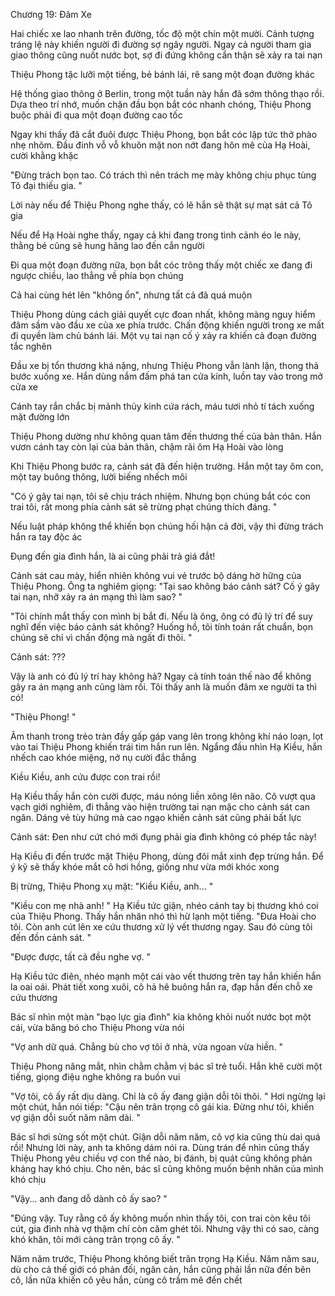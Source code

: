 




Chương 19: Đâm Xe


Hai chiếc xe lao nhanh trên đường, tốc độ một chín một mười. Cảnh tượng tráng lệ này khiến người đi đường sợ ngây người. Ngay cả người tham gia giao thông cũng nuốt nước bọt, sợ đi đứng không cẩn thận sẽ xảy ra tai nạn

Thiệu Phong tặc lưỡi một tiếng, bẻ bánh lái, rẽ sang một đoạn đường khác

Hệ thống giao thông ở Berlin, trong một tuần này hắn đã sớm thông thạo rồi. Dựa theo trí nhớ, muốn chặn đầu bọn bắt cóc nhanh chóng, Thiệu Phong buộc phải đi qua một đoạn đường cao tốc

Ngay khi thấy đã cắt đuôi được Thiệu Phong, bọn bắt cóc lập tức thở phào nhẹ nhõm. Đầu đinh vỗ vỗ khuôn mặt non nớt đang hôn mê của Hạ Hoài, cười khằng khặc

"Đừng trách bọn tao. Có trách thì nên trách mẹ mày không chịu phục tùng Tô đại thiếu gia. "

Lời này nếu để Thiệu Phong nghe thấy, có lẽ hắn sẽ thật sự mạt sát cả Tô gia

Nếu để Hạ Hoài nghe thấy, ngay cả khi đang trong tình cảnh éo le này, thằng bé cũng sẽ hung hăng lao đến cắn người



Đi qua một đoạn đường nữa, bọn bắt cóc trông thấy một chiếc xe đang đi ngược chiều, lao thẳng về phía bọn chúng

Cả hai cùng hét lên "không ổn", nhưng tất cả đã quá muộn

Thiệu Phong dùng cách giải quyết cực đoan nhất, không màng nguy hiểm đâm sầm vào đầu xe của xe phía trước. Chấn động khiến người trong xe mất đi quyền làm chủ bánh lái. Một vụ tai nạn cố ý xảy ra khiến cả đoạn đường tắc nghẽn

Đầu xe bị tổn thương khá nặng, nhưng Thiệu Phong vẫn lành lặn, thong thả bước xuống xe. Hắn dùng nắm đấm phá tan cửa kính, luồn tay vào trong mở cửa xe

Cánh tay rắn chắc bị mảnh thủy kinh cứa rách, máu tươi nhỏ tí tách xuống mặt đường lớn



Thiệu Phong dường như không quan tâm đến thương thế của bản thân. Hắn vươn cánh tay còn lại của bản thân, chậm rãi ôm Hạ Hoài vào lòng

Khi Thiệu Phong bước ra, cảnh sát đã đến hiện trường. Hắn một tay ôm con, một tay buông thõng, lười biếng nhếch môi

"Có ý gây tai nạn, tôi sẽ chịu trách nhiệm. Nhưng bọn chúng bắt cóc con trai tôi, rất mong phía cảnh sát sẽ trừng phạt chúng thích đáng. "

Nếu luật pháp không thể khiến bọn chúng hối hận cả đời, vậy thì đừng trách hắn ra tay độc ác

Đụng đến gia đình hắn, là ai cũng phải trả giá đắt!

Cảnh sát cau mày, hiển nhiên không vui vẻ trước bộ dáng hờ hững của Thiệu Phong. Ông ta nghiêm giọng: "Tại sao không báo cảnh sát? Cố ý gây tai nạn, nhỡ xảy ra án mạng thì làm sao? "

"Tôi chính mắt thấy con mình bị bắt đi. Nếu là ông, ông có đủ lý trí để suy nghĩ đến việc báo cảnh sát không? Huống hồ, tôi tính toán rất chuẩn, bọn chúng sẽ chỉ vì chấn động mà ngất đi thôi. "

Cảnh sát: ???

Vậy là anh có đủ lý trí hay không hả? Ngay cả tính toán thế nào để không gây ra án mạng anh cũng làm rồi. Tôi thấy anh là muốn đâm xe người ta thì có!

"Thiệu Phong! "

Âm thanh trong trẻo tràn đầy gấp gáp vang lên trong không khí náo loạn, lọt vào tai Thiệu Phong khiến trái tim hắn run lên. Ngẩng đầu nhìn Hạ Kiều, hắn nhếch cao khóe miệng, nở nụ cười đắc thắng

Kiều Kiều, anh cứu được con trai rồi!

Hạ Kiều thấy hắn còn cười được, máu nóng liền xông lên não. Cô vượt qua vạch giới nghiêm, đi thẳng vào hiện trường tai nạn mặc cho cảnh sát can ngăn. Dáng vẻ tùy hứng mà cao ngạo khiến cảnh sát cũng phải bất lực

Cảnh sát: Đen như cứt chó mới đụng phải gia đình không có phép tắc này!



Hạ Kiều đi đến trước mặt Thiệu Phong, dùng đôi mắt xinh đẹp trừng hắn. Để ý kỹ sẽ thấy khóe mắt cô hơi hồng, giống như vừa mới khóc xong

Bị trừng, Thiệu Phong xụ mặt: "Kiều Kiều, anh... "

"Kiều con mẹ nhà anh! " Hạ Kiều tức giận, nhéo cánh tay bị thương khó coi của Thiệu Phong. Thấy hắn nhăn nhó thì hừ lạnh một tiếng. "Đưa Hoài cho tôi. Còn anh cút lên xe cứu thương xử lý vết thương ngay. Sau đó cùng tôi đến đồn cảnh sát. "

"Được được, tất cả đều nghe vợ. "

Hạ Kiều tức điên, nhéo mạnh một cái vào vết thương trên tay hắn khiến hắn la oai oái. Phát tiết xong xuôi, cô hả hê buông hắn ra, đạp hắn đến chỗ xe cứu thương

Bác sĩ nhìn một màn "bạo lực gia đình" kia không khỏi nuốt nước bọt một cái, vừa băng bó cho Thiệu Phong vừa nói

"Vợ anh dữ quá. Chẳng bù cho vợ tôi ở nhà, vừa ngoan vừa hiền. "

Thiệu Phong nâng mắt, nhìn chằm chằm vị bác sĩ trẻ tuổi. Hắn khẽ cười một tiếng, giọng điệu nghe không ra buồn vui

"Vợ tôi, cô ấy rất dịu dàng. Chỉ là cô ấy đang giận dỗi tôi thôi. " Hơi ngừng lại một chút, hắn nói tiếp: "Cậu nên trân trọng cô gái kia. Đừng như tôi, khiến vợ giận dỗi suốt năm năm dài. "

Bác sĩ hơi sửng sốt một chút. Giận dỗi năm năm, cô vợ kia cũng thù dai quá rồi! Nhưng lời này, anh ta không dám nói ra. Dùng trán để nhìn cũng thấy Thiệu Phong yêu chiều vợ con thế nào, bị đánh, bị quát cũng không phản kháng hay khó chịu. Cho nên, bác sĩ cũng không muốn bệnh nhân của mình khó chịu

"Vậy... anh đang dỗ dành cô ấy sao? "

"Đúng vậy. Tuy rằng cô ấy không muốn nhìn thấy tôi, con trai còn kêu tôi cút, gia đình nhà vợ thậm chí còn căm ghét tôi. Nhưng vậy thì có sao, càng khó khăn, tôi mới càng trân trọng cô ấy. "

Năm năm trước, Thiệu Phong không biết trân trọng Hạ Kiều. Năm năm sau, dù cho cả thế giới có phản đối, ngăn cản, hắn cũng phải lần nữa đến bên cô, lần nữa khiến cô yêu hắn, cùng cô trầm mê đến chết





